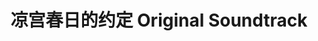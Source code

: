 ---
logo: images/music/凉宫春日的约定OriginalSoundtrack.jpg
title: 凉宫春日的约定 Original Soundtrack
subTitle: 游戏《凉宫春日的约定》的原声集，由Lantis于2008年1月23日发售

category: 音乐

hasResource: true
downloadList:
  - intro: mp3
    size: 99.9MB
    link: 
  - intro: 云盘 提取码:sgpt
    size: 99.9MB
    link: https://pan.baidu.com/s/1uECMxNDwW2j7f3_zZ6cZAA

downloadContent: |
  游戏《凉宫春日的约定》的原声集，由Lantis于2008年1月23日发售。
---